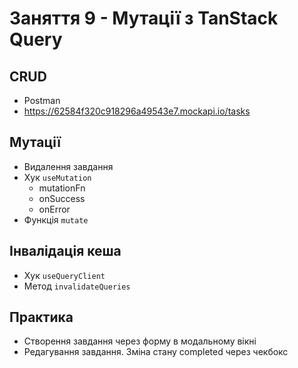 # Заняття 9 - Мутації з TanStack Query

## CRUD

- Postman
- https://62584f320c918296a49543e7.mockapi.io/tasks

## Мутації

- Видалення завдання
- Хук `useMutation`
  - mutationFn
  - onSuccess
  - onError
- Функція `mutate`

## Інвалідація кеша

- Хук `useQueryClient`
- Метод `invalidateQueries`

## Практика

- Створення завдання через форму в модальному вікні
- Редагування завдання. Зміна стану completed через чекбокс

